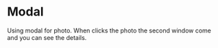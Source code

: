 # Modal
Using modal for photo. When clicks the photo the second window come and you can see the details.
